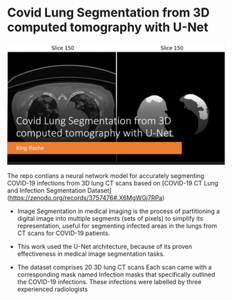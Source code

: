 # **Covid Lung Segmentation from 3D computed tomography with U-Net** 


![image1](assets/pic1.png)

The repo contians a neural network model for accurately segmenting COVID-19 infections from 3D lung CT scans based on [COVID-19 CT Lung and Infection Segmentation Dataset] (https://zenodo.org/records/3757476#.X6MgWGj7RPa)


- Image Segmentation in medical imaging is the process of partitioning a digital image into multiple segments (sets of pixels) to simplify its representation, useful for segmenting infected areas in the lungs from CT scans for COVID-19 patients. 

- This work used the U-Net architecture, because of its proven effectiveness in medical image segmentation tasks. 

- The dataset comprises 20 3D lung CT scans
Each scan came with a corresponding mask named Infection masks that specifically outlined the COVID-19 infections. 
These infections were labelled by three experienced radiologists
